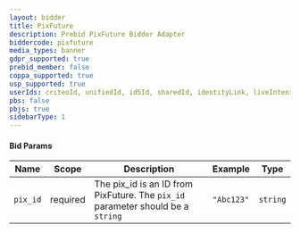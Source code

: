```yaml
---
layout: bidder
title: PixFuture
description: Prebid PixFuture Bidder Adapter
biddercode: pixfuture
media_types: banner
gdpr_supported: true
prebid_member: false
coppa_supported: true
usp_supported: true
userIds: criteoId, unifiedId, id5Id, sharedId, identityLink, liveIntentId, fabrickId
pbs: false
pbjs: true
sidebarType: 1
---
```

#### Bid Params

| Name                | Scope    | Description                                                                                                                                                                   | Example                                               | Type             |
|---------------------|----------|-------------------------------------------------------------------------------------------------------------------------------------------------------------------------------|-------------------------------------------------------|------------------|
| `pix_id`       | required | The pix_id is an ID from PixFuture.  The `pix_id` parameter should be a `string`                                                  | `"Abc123"`                                            | `string`         |
